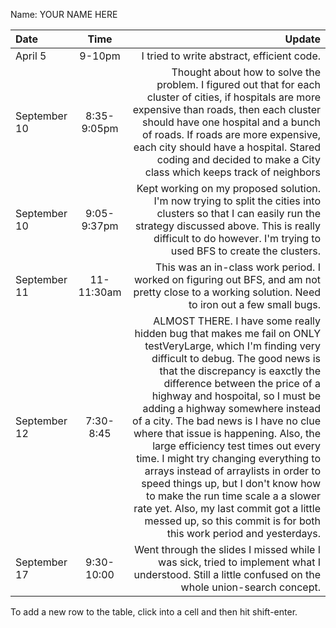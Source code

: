 Name: YOUR NAME HERE

| Date         |    Time     |                                                                                                                                                                                                                                                                                                                                                                                                                                                                                                                                                                                                                                                                                                   Update |
|:-------------|:-----------:|---------------------------------------------------------------------------------------------------------------------------------------------------------------------------------------------------------------------------------------------------------------------------------------------------------------------------------------------------------------------------------------------------------------------------------------------------------------------------------------------------------------------------------------------------------------------------------------------------------------------------------------------------------------------------------------------------------:|
| April 5      |   9-10pm    |                                                                                                                                                                                                                                                                                                                                                                                                                                                                                                                                                                                                                                                               I tried to write abstract, efficient code. |
| September 10 | 8:35-9:05pm |                                                                                                                                                                                                                                                                                                                                                         Thought about how to solve the problem. I figured out that for each cluster of cities, if hospitals are more expensive than roads, then each cluster should have one hospital and a bunch of roads. If roads are more expensive, each city should have a hospital. Stared coding and decided to make a City class which keeps track of neighbors |
| September 10 | 9:05-9:37pm |                                                                                                                                                                                                                                                                                                                                                                                                                                                                     Kept working on my proposed solution. I'm now trying to split the cities into clusters so that I can easily run the strategy discussed above. This is really difficult to do however. I'm trying to used BFS to create the clusters. |
| September 11 | 11-11:30am  |                                                                                                                                                                                                                                                                                                                                                                                                                                                                                                                                                        This was an in-class work period. I worked on figuring out BFS, and am not pretty close to a working solution. Need to iron out a few small bugs. |
| September 12 |  7:30-8:45  | ALMOST THERE. I have some really hidden bug that makes me fail on ONLY testVeryLarge, which I'm finding very difficult to debug. The good news is that the discrepancy is eaxctly the difference between the price of a highway and hospoital, so I must be adding a highway somewhere instead of a city. The bad news is I have no clue where that issue is happening. Also, the large efficiency test times out every time. I might try changing everything to arrays instead of arraylists in order to speed things up, but I don't know how to make the run time scale a a slower rate yet. Also, my last commit got a little messed up, so this commit is for both this work period and yesterdays. |
| September 17 | 9:30-10:00  |                                                                                                                                                                                                                                                                                                                                                                                                                                                                                                                                                     Went through the slides I missed while I was sick, tried to implement what I understood. Still a little confused on the whole union-search concept.  |


To add a new row to the table, click into a cell and then hit shift-enter.